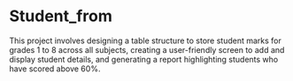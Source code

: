 # Student_from
This project involves designing a table structure to store student marks for grades 1 to 8 across all subjects, creating a user-friendly screen to add and display student details, and generating a report highlighting students who have scored above 60%.
